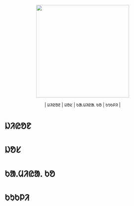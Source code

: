 <div align="center">
  <p>
  <img src="https://github.com/Tiryaw/Santal/assets/114484018/494ea6f7-47f5-4804-978b-1e57b159af33" height=300px />
  </p>
  <p>
    | ᱡᱤᱭᱚᱱ | ᱡᱚᱥ | ᱠᱟᱹᱢᱤᱭᱟᱹ ᱠᱚ | ᱠᱩᱠᱞᱤ |
  </p>
</div>

# ᱡᱤᱭᱚᱱ

# ᱡᱚᱥ

# ᱠᱟᱹᱢᱤᱭᱟᱹ ᱠᱚ

# ᱠᱩᱠᱞᱤ
